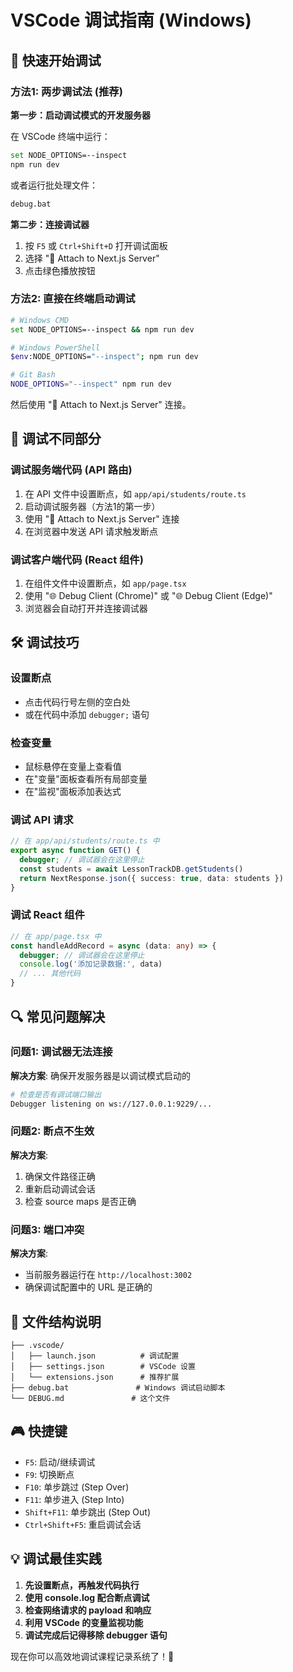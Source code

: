 # VSCode 调试指南 (Windows)

## 🚀 快速开始调试

### 方法1: 两步调试法 (推荐)

**第一步：启动调试模式的开发服务器**

在 VSCode 终端中运行：
```bash
set NODE_OPTIONS=--inspect
npm run dev
```

或者运行批处理文件：
```bash
debug.bat
```

**第二步：连接调试器**

1. 按 `F5` 或 `Ctrl+Shift+D` 打开调试面板
2. 选择 "🔧 Attach to Next.js Server"
3. 点击绿色播放按钮

### 方法2: 直接在终端启动调试

```bash
# Windows CMD
set NODE_OPTIONS=--inspect && npm run dev

# Windows PowerShell
$env:NODE_OPTIONS="--inspect"; npm run dev

# Git Bash
NODE_OPTIONS="--inspect" npm run dev
```

然后使用 "🔧 Attach to Next.js Server" 连接。

## 🎯 调试不同部分

### 调试服务端代码 (API 路由)

1. 在 API 文件中设置断点，如 `app/api/students/route.ts`
2. 启动调试服务器（方法1的第一步）
3. 使用 "🔧 Attach to Next.js Server" 连接
4. 在浏览器中发送 API 请求触发断点

### 调试客户端代码 (React 组件)

1. 在组件文件中设置断点，如 `app/page.tsx`
2. 使用 "🌐 Debug Client (Chrome)" 或 "🌐 Debug Client (Edge)"
3. 浏览器会自动打开并连接调试器

## 🛠️ 调试技巧

### 设置断点
- 点击代码行号左侧的空白处
- 或在代码中添加 `debugger;` 语句

### 检查变量
- 鼠标悬停在变量上查看值
- 在"变量"面板查看所有局部变量
- 在"监视"面板添加表达式

### 调试 API 请求
```typescript
// 在 app/api/students/route.ts 中
export async function GET() {
  debugger; // 调试器会在这里停止
  const students = await LessonTrackDB.getStudents()
  return NextResponse.json({ success: true, data: students })
}
```

### 调试 React 组件
```typescript
// 在 app/page.tsx 中
const handleAddRecord = async (data: any) => {
  debugger; // 调试器会在这里停止
  console.log('添加记录数据:', data)
  // ... 其他代码
}
```

## 🔍 常见问题解决

### 问题1: 调试器无法连接
**解决方案**: 确保开发服务器是以调试模式启动的
```bash
# 检查是否有调试端口输出
Debugger listening on ws://127.0.0.1:9229/...
```

### 问题2: 断点不生效
**解决方案**:
1. 确保文件路径正确
2. 重新启动调试会话
3. 检查 source maps 是否正确

### 问题3: 端口冲突
**解决方案**:
- 当前服务器运行在 `http://localhost:3002`
- 确保调试配置中的 URL 是正确的

## 📁 文件结构说明

```
├── .vscode/
│   ├── launch.json          # 调试配置
│   ├── settings.json        # VSCode 设置
│   └── extensions.json      # 推荐扩展
├── debug.bat               # Windows 调试启动脚本
└── DEBUG.md               # 这个文件
```

## 🎮 快捷键

- `F5`: 启动/继续调试
- `F9`: 切换断点
- `F10`: 单步跳过 (Step Over)
- `F11`: 单步进入 (Step Into)
- `Shift+F11`: 单步跳出 (Step Out)
- `Ctrl+Shift+F5`: 重启调试会话

## 💡 调试最佳实践

1. **先设置断点，再触发代码执行**
2. **使用 console.log 配合断点调试**
3. **检查网络请求的 payload 和响应**
4. **利用 VSCode 的变量监视功能**
5. **调试完成后记得移除 debugger 语句**

现在你可以高效地调试课程记录系统了！🎉